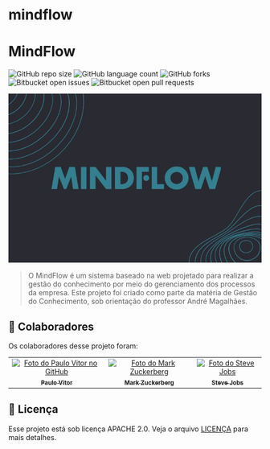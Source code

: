 # mindflow


# MindFlow

![GitHub repo size](https://img.shields.io/github/repo-size/Paulo-2048/mindflow?style=for-the-badge)
![GitHub language count](https://img.shields.io/github/languages/count/Paulo-2048/mindflow?style=for-the-badge)
![GitHub forks](https://img.shields.io/github/forks/Paulo-2048/mindflow?style=for-the-badge)
![Bitbucket open issues](https://img.shields.io/bitbucket/issues/Paulo-2048/mindflow?style=for-the-badge)
![Bitbucket open pull requests](https://img.shields.io/bitbucket/pr-raw/Paulo-2048/mindflow?style=for-the-badge)

<img src="image-logo.jpg" alt="Logo da Imagem">

> O MindFlow é um sistema baseado na web projetado para realizar a gestão do conhecimento por meio do gerenciamento dos processos da empresa. Este projeto foi criado como parte da matéria de Gestão do Conhecimento, sob orientação do professor André Magalhães.


<!---
### Ajustes e melhorias

O projeto ainda está em desenvolvimento e as próximas atualizações serão voltadas nas seguintes tarefas:

- [x] Tarefa 1
- [x] Tarefa 2
- [x] Tarefa 3
- [ ] Tarefa 4
- [ ] Tarefa 5

## 💻 Pré-requisitos

Antes de começar, verifique se você atendeu aos seguintes requisitos:

- Você instalou a versão mais recente de `<linguagem / dependência / requeridos>`
- Você tem uma máquina `<Windows / Linux / Mac>`. Indique qual sistema operacional é compatível / não compatível.
- Você leu `<guia / link / documentação_relacionada_ao_projeto>`.

## 🚀 Instalando <nome_do_projeto>

Para instalar o <nome_do_projeto>, siga estas etapas:

Linux e macOS:

```
<comando_de_instalação>
```

Windows:

```
<comando_de_instalação>
```

## ☕ Usando <nome_do_projeto>

Para usar <nome_do_projeto>, siga estas etapas:

```
<exemplo_de_uso>
```

Adicione comandos de execução e exemplos que você acha que os usuários acharão úteis. Fornece uma referência de opções para pontos de bônus!

## 📫 Contribuindo para <nome_do_projeto>

Para contribuir com <nome_do_projeto>, siga estas etapas:

1. Bifurque este repositório.
2. Crie um branch: `git checkout -b <nome_branch>`.
3. Faça suas alterações e confirme-as: `git commit -m '<mensagem_commit>'`
4. Envie para o branch original: `git push origin <nome_do_projeto> / <local>`
5. Crie a solicitação de pull.

Como alternativa, consulte a documentação do GitHub em [como criar uma solicitação pull](https://help.github.com/en/github/collaborating-with-issues-and-pull-requests/creating-a-pull-request).

-->

## 🤝 Colaboradores

Os colaboradores desse projeto foram:

<table>
  <tr>
    <td align="center">
      <a href="" title="defina o titulo do link">
        <img src="https://avatars.githubusercontent.com/u/130109080?v=4" width="100px;" alt="Foto do Paulo Vitor no GitHub"/><br>
        <sub>
          <b>Paulo Vitor</b>
        </sub>
      </a>
    </td>
    <td align="center">
      <a href="https://github.com/paulo-2048" title="Redirecionamento para o perfil de Paulo Vitor">
        <img src="https://s2.glbimg.com/FUcw2usZfSTL6yCCGj3L3v3SpJ8=/smart/e.glbimg.com/og/ed/f/original/2019/04/25/zuckerberg_podcast.jpg" width="100px;" alt="Foto do Mark Zuckerberg"/><br>
        <sub>
          <b>Mark Zuckerberg</b>
        </sub>
      </a>
    </td>
    <td align="center">
      <a href="#" title="defina o titulo do link">
        <img src="https://miro.medium.com/max/360/0*1SkS3mSorArvY9kS.jpg" width="100px;" alt="Foto do Steve Jobs"/><br>
        <sub>
          <b>Steve Jobs</b>
        </sub>
      </a>
    </td>
  </tr>
</table>

<!---
## 😄 Seja um dos contribuidores

Quer fazer parte desse projeto? Clique [AQUI](CONTRIBUTING.md) e leia como contribuir.
-->

## 📝 Licença

Esse projeto está sob licença APACHE 2.0. Veja o arquivo [LICENÇA](LICENSE) para mais detalhes.
